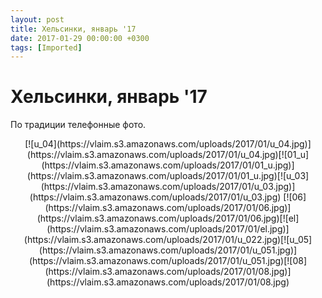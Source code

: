 ```yaml
---
layout: post
title: Хельсинки, январь '17
date: 2017-01-29 00:00:00 +0300
tags: [Imported]
---
```

# Хельсинки, январь '17

По традиции телефонные фото.

<center>[![u_04](https://vlaim.s3.amazonaws.com/uploads/2017/01/u_04.jpg)](https://vlaim.s3.amazonaws.com/uploads/2017/01/u_04.jpg)[![01_u](https://vlaim.s3.amazonaws.com/uploads/2017/01/01_u.jpg)](https://vlaim.s3.amazonaws.com/uploads/2017/01/01_u.jpg)[![u_03](https://vlaim.s3.amazonaws.com/uploads/2017/01/u_03.jpg)](https://vlaim.s3.amazonaws.com/uploads/2017/01/u_03.jpg) [![06](https://vlaim.s3.amazonaws.com/uploads/2017/01/06.jpg)](https://vlaim.s3.amazonaws.com/uploads/2017/01/06.jpg)[![el](https://vlaim.s3.amazonaws.com/uploads/2017/01/el.jpg)](https://vlaim.s3.amazonaws.com/uploads/2017/01/u_022.jpg)[![u_05](https://vlaim.s3.amazonaws.com/uploads/2017/01/u_051.jpg)](https://vlaim.s3.amazonaws.com/uploads/2017/01/u_051.jpg)[![08](https://vlaim.s3.amazonaws.com/uploads/2017/01/08.jpg)](https://vlaim.s3.amazonaws.com/uploads/2017/01/08.jpg)</center>